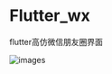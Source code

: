 # Flutter_wx
flutter高仿微信朋友圈界面

![images](https://github.com/xujiyao123/AnimatedTransitioning/blob/master/UITest/2015-11-09%2011_56_12.gif)
